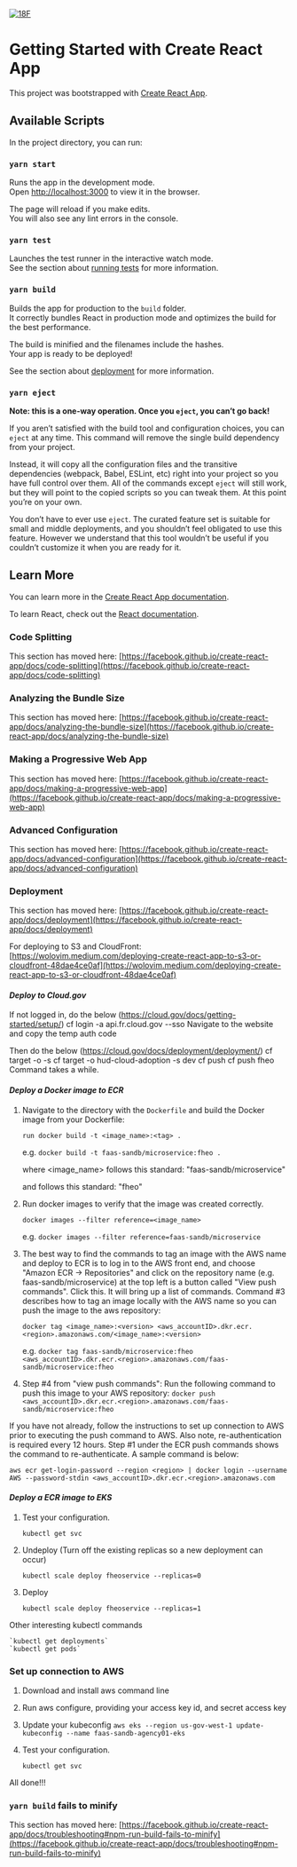 
[![18F](https://circleci.com/gh/18F/formservice-hud903.svg?style=shield)](https://app.circleci.com/pipelines/github/18F/formservice-hud903)
# Getting Started with Create React App

This project was bootstrapped with [Create React App](https://github.com/facebook/create-react-app).

## Available Scripts

In the project directory, you can run:

### `yarn start`

Runs the app in the development mode.\
Open [http://localhost:3000](http://localhost:3000) to view it in the browser.

The page will reload if you make edits.\
You will also see any lint errors in the console.

### `yarn test`

Launches the test runner in the interactive watch mode.\
See the section about [running tests](https://facebook.github.io/create-react-app/docs/running-tests) for more information.

### `yarn build`

Builds the app for production to the `build` folder.\
It correctly bundles React in production mode and optimizes the build for the best performance.

The build is minified and the filenames include the hashes.\
Your app is ready to be deployed!

See the section about [deployment](https://facebook.github.io/create-react-app/docs/deployment) for more information.

### `yarn eject`

**Note: this is a one-way operation. Once you `eject`, you can’t go back!**

If you aren’t satisfied with the build tool and configuration choices, you can `eject` at any time. This command will remove the single build dependency from your project.

Instead, it will copy all the configuration files and the transitive dependencies (webpack, Babel, ESLint, etc) right into your project so you have full control over them. All of the commands except `eject` will still work, but they will point to the copied scripts so you can tweak them. At this point you’re on your own.

You don’t have to ever use `eject`. The curated feature set is suitable for small and middle deployments, and you shouldn’t feel obligated to use this feature. However we understand that this tool wouldn’t be useful if you couldn’t customize it when you are ready for it.

## Learn More

You can learn more in the [Create React App documentation](https://facebook.github.io/create-react-app/docs/getting-started).

To learn React, check out the [React documentation](https://reactjs.org/).

### Code Splitting

This section has moved here: [https://facebook.github.io/create-react-app/docs/code-splitting](https://facebook.github.io/create-react-app/docs/code-splitting)

### Analyzing the Bundle Size

This section has moved here: [https://facebook.github.io/create-react-app/docs/analyzing-the-bundle-size](https://facebook.github.io/create-react-app/docs/analyzing-the-bundle-size)

### Making a Progressive Web App

This section has moved here: [https://facebook.github.io/create-react-app/docs/making-a-progressive-web-app](https://facebook.github.io/create-react-app/docs/making-a-progressive-web-app)

### Advanced Configuration

This section has moved here: [https://facebook.github.io/create-react-app/docs/advanced-configuration](https://facebook.github.io/create-react-app/docs/advanced-configuration)

### Deployment

This section has moved here: [https://facebook.github.io/create-react-app/docs/deployment](https://facebook.github.io/create-react-app/docs/deployment)

For deploying to S3 and CloudFront: [https://wolovim.medium.com/deploying-create-react-app-to-s3-or-cloudfront-48dae4ce0af](https://wolovim.medium.com/deploying-create-react-app-to-s3-or-cloudfront-48dae4ce0af)

#### *Deploy to Cloud.gov*

If not logged in, do the below (https://cloud.gov/docs/getting-started/setup/)
cf login -a api.fr.cloud.gov  --sso
Navigate to the website and copy the temp auth code

Then do the below (https://cloud.gov/docs/deployment/deployment/)
cf target -o <ORG> -s <SPACE>
cf target -o hud-cloud-adoption -s dev
cf push <APPNAME>
cf push fheo
Command takes a while.




#### *Deploy a Docker image to ECR*

1. Navigate to the directory with the `Dockerfile` and build the Docker image from your Dockerfile:

    `run docker build -t <image_name>:<tag> .`

    e.g. `docker build -t faas-sandb/microservice:fheo .`
    
    where <image_name> follows this standard: "faas-sandb/microservice"
    
    and <tag> follows this standard: "fheo"

1. Run docker images to verify that the image was created correctly.

    `docker images --filter reference=<image_name>`

    e.g. `docker images --filter reference=faas-sandb/microservice`

1. The best way to find the commands to tag an image with the AWS name and deploy to ECR is to log in to the AWS front end, and choose "Amazon ECR -> Repositories" and click on the repository name (e.g. faas-sandb/microservice) at the top left is a button called "View push commands".  Click this.  It will bring up a list of commands.  Command #3 describes how to tag an image locally with the AWS name so you can push the image to the aws repository:

    `docker tag <image_name>:<version> <aws_accountID>.dkr.ecr.<region>.amazonaws.com/<image_name>:<version>`

    e.g. `docker tag faas-sandb/microservice:fheo <aws_accountID>.dkr.ecr.<region>.amazonaws.com/faas-sandb/microservice:fheo`

1. Step #4 from "view push commands": Run the following command to push this image to your AWS repository:
    `docker push <aws_accountID>.dkr.ecr.<region>.amazonaws.com/faas-sandb/microservice:fheo`

If you have not already, follow the instructions to set up connection to AWS prior to executing the push command to AWS.  Also note, re-authentication is required every 12 hours.  Step #1 under the ECR push commands shows the command to re-authenticate.  A sample command is below:

`aws ecr get-login-password --region <region> | docker login --username AWS --password-stdin <aws_accountID>.dkr.ecr.<region>.amazonaws.com`


#### *Deploy a ECR image to EKS*

1. Test your configuration.

    `kubectl get svc`

1.  Undeploy (Turn off the existing replicas so a new deployment can occur)

    `kubectl scale deploy fheoservice --replicas=0`

1. Deploy

    `kubectl scale deploy fheoservice --replicas=1`


Other interesting kubectl commands

    `kubectl get deployments`
    `kubectl get pods`


### Set up connection to AWS

1. Download and install aws command line
1. Run aws configure, providing your access key id, and secret access key
1. Update your kubeconfig
    `aws eks --region us-gov-west-1 update-kubeconfig --name faas-sandb-agency01-eks`

1. Test your configuration.

    `kubectl get svc`

All done!!!

### `yarn build` fails to minify

This section has moved here: [https://facebook.github.io/create-react-app/docs/troubleshooting#npm-run-build-fails-to-minify](https://facebook.github.io/create-react-app/docs/troubleshooting#npm-run-build-fails-to-minify)

